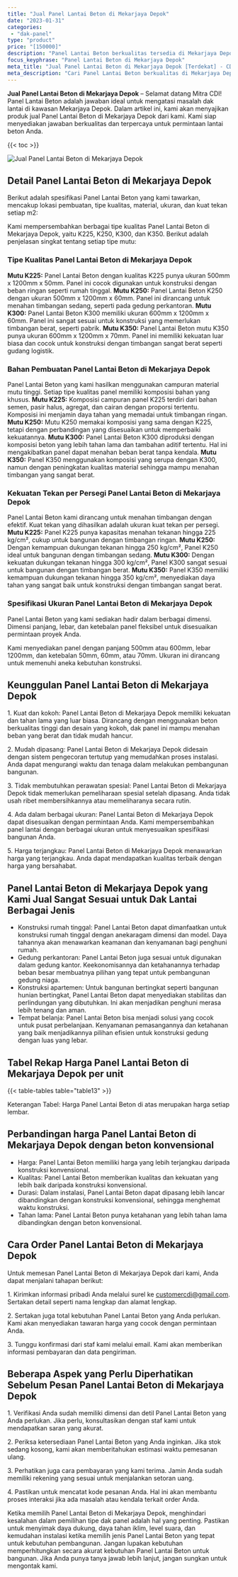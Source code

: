 ```yaml
---
title: "Jual Panel Lantai Beton di Mekarjaya Depok"
date: "2023-01-31"
categories:
 - "dak-panel"
type: "product"
price: "[150000]"
description: "Panel Lantai Beton berkualitas tersedia di Mekarjaya Depok. Panel Lantai Beton dirancang untuk kebutuhan konstruksi modern dengan performa prima. Hubungi kami sekarang."
focus_keyphrase: "Panel Lantai Beton di Mekarjaya Depok"
meta_title: "Jual Panel Lantai Beton di Mekarjaya Depok [Terdekat] - CDI"
meta_description: "Cari Panel Lantai Beton berkualitas di Mekarjaya Depok?. Kami menyediakan Panel Lantai Beton premium untuk proyek konstruksi. Harga terbaik hanya di sini."
---
```


**Jual Panel Lantai Beton di Mekarjaya Depok** – Selamat datang Mitra CDI! Panel Lantai Beton adalah jawaban ideal untuk mengatasi masalah dak lantai di kawasan Mekarjaya Depok. Dalam artikel ini, kami akan menyajikan produk jual Panel Lantai Beton di Mekarjaya Depok dari kami. Kami siap menyediakan jawaban berkualitas dan terpercaya untuk permintaan lantai beton Anda.

{{< toc >}}

![Jual Panel Lantai Beton di Mekarjaya Depok](/images/dak-panel/dak-panel-31.jpg)

## Detail Panel Lantai Beton di Mekarjaya Depok

Berikut adalah spesifikasi Panel Lantai Beton yang kami tawarkan, mencakup lokasi pembuatan, tipe kualitas, material, ukuran, dan kuat tekan setiap m2:

Kami mempersembahkan berbagai tipe kualitas Panel Lantai Beton di Mekarjaya Depok, yaitu K225, K250, K300, dan K350. Berikut adalah penjelasan singkat tentang setiap tipe mutu:

### Tipe Kualitas Panel Lantai Beton di Mekarjaya Depok

**Mutu K225:** Panel Lantai Beton dengan kualitas K225 punya ukuran 500mm x 1200mm x 50mm. Panel ini cocok digunakan untuk konstruksi dengan beban ringan seperti rumah tinggal.
**Mutu K250:** Panel Lantai Beton K250 dengan ukuran 500mm x 1200mm x 60mm. Panel ini dirancang untuk menahan timbangan sedang, seperti pada gedung perkantoran.
**Mutu K300:** Panel Lantai Beton K300 memiliki ukuran 600mm x 1200mm x 60mm. Panel ini sangat sesuai untuk konstruksi yang memerlukan timbangan berat, seperti pabrik.
**Mutu K350:** Panel Lantai Beton mutu K350 punya ukuran 600mm x 1200mm x 70mm. Panel ini memiliki kekuatan luar biasa dan cocok untuk konstruksi dengan timbangan sangat berat seperti gudang logistik.

### Bahan Pembuatan Panel Lantai Beton di Mekarjaya Depok

Panel Lantai Beton yang kami hasilkan menggunakan campuran material mutu tinggi. Setiap tipe kualitas panel memiliki komposisi bahan yang khusus.
**Mutu K225:** Komposisi campuran panel K225 terdiri dari bahan semen, pasir halus, agregat, dan cairan dengan proporsi tertentu. Komposisi ini menjamin daya tahan yang memadai untuk timbangan ringan.
**Mutu K250:** Mutu K250 memakai komposisi yang sama dengan K225, tetapi dengan perbandingan yang disesuaikan untuk memperbaiki kekuatannya.
**Mutu K300:** Panel Lantai Beton K300 diproduksi dengan komposisi beton yang lebih tahan lama dan tambahan aditif tertentu. Hal ini mengakibatkan panel dapat menahan beban berat tanpa kendala.
**Mutu K350:** Panel K350 menggunakan komposisi yang serupa dengan K300, namun dengan peningkatan kualitas material sehingga mampu menahan timbangan yang sangat berat.

### Kekuatan Tekan per Persegi Panel Lantai Beton di Mekarjaya Depok

Panel Lantai Beton kami dirancang untuk menahan timbangan dengan efektif. Kuat tekan yang dihasilkan adalah ukuran kuat tekan per persegi.
**Mutu K225:** Panel K225 punya kapasitas menahan tekanan hingga 225 kg/cm², cukup untuk bangunan dengan timbangan ringan.
**Mutu K250:** Dengan kemampuan dukungan tekanan hingga 250 kg/cm², Panel K250 ideal untuk bangunan dengan timbangan sedang.
**Mutu K300:** Dengan kekuatan dukungan tekanan hingga 300 kg/cm², Panel K300 sangat sesuai untuk bangunan dengan timbangan berat.
**Mutu K350:** Panel K350 memiliki kemampuan dukungan tekanan hingga 350 kg/cm², menyediakan daya tahan yang sangat baik untuk konstruksi dengan timbangan sangat berat.

### Spesifikasi Ukuran Panel Lantai Beton di Mekarjaya Depok

Panel Lantai Beton yang kami sediakan hadir dalam berbagai dimensi. Dimensi panjang, lebar, dan ketebalan panel fleksibel untuk disesuaikan permintaan proyek Anda.

Kami menyediakan panel dengan panjang 500mm atau 600mm, lebar 1200mm, dan ketebalan 50mm, 60mm, atau 70mm. Ukuran ini dirancang untuk memenuhi aneka kebutuhan konstruksi.

## Keunggulan Panel Lantai Beton di Mekarjaya Depok

1\.  Kuat dan kokoh: Panel Lantai Beton di Mekarjaya Depok memiliki kekuatan dan tahan lama yang luar biasa. Dirancang dengan menggunakan beton berkualitas tinggi dan desain yang kokoh, dak panel ini mampu menahan beban yang berat dan tidak mudah hancur.

2\.  Mudah dipasang: Panel Lantai Beton di Mekarjaya Depok didesain dengan sistem pengecoran tertutup yang memudahkan proses instalasi. Anda dapat mengurangi waktu dan tenaga dalam melakukan pembangunan bangunan.

3\.  Tidak membutuhkan perawatan spesial: Panel Lantai Beton di Mekarjaya Depok tidak memerlukan pemeliharaan spesial setelah dipasang. Anda tidak usah ribet membersihkannya atau memeliharanya secara rutin.

4\.  Ada dalam berbagai ukuran: Panel Lantai Beton di Mekarjaya Depok dapat disesuaikan dengan permintaan Anda. Kami mempersembahkan panel lantai dengan berbagai ukuran untuk menyesuaikan spesifikasi bangunan Anda.

5\.  Harga terjangkau: Panel Lantai Beton di Mekarjaya Depok menawarkan harga yang terjangkau. Anda dapat mendapatkan kualitas terbaik dengan harga yang bersahabat.

## Panel Lantai Beton di Mekarjaya Depok yang Kami Jual Sangat Sesuai untuk Dak Lantai Berbagai Jenis

*   Konstruksi rumah tinggal: Panel Lantai Beton dapat dimanfaatkan untuk konstruksi rumah tinggal dengan anekaragam dimensi dan model. Daya tahannya akan menawarkan keamanan dan kenyamanan bagi penghuni rumah.
*   Gedung perkantoran: Panel Lantai Beton juga sesuai untuk digunakan dalam gedung kantor. Keekonomisannya dan ketahanannya terhadap beban besar membuatnya pilihan yang tepat untuk pembangunan gedung niaga.
*   Konstruksi apartemen: Untuk bangunan bertingkat seperti bangunan hunian bertingkat, Panel Lantai Beton dapat menyediakan stabilitas dan perlindungan yang dibutuhkan. Ini akan menjadikan penghuni merasa lebih tenang dan aman.
*   Tempat belanja: Panel Lantai Beton bisa menjadi solusi yang cocok untuk pusat perbelanjaan. Kenyamanan pemasangannya dan ketahanan yang baik menjadikannya pilihan efisien untuk konstruksi gedung dengan luas yang lebar.

## Tabel Rekap Harga Panel Lantai Beton di Mekarjaya Depok per unit

{{< table-tables table="table13" >}}

Keterangan Tabel: Harga Panel Lantai Beton di atas merupakan harga setiap lembar.

## Perbandingan harga Panel Lantai Beton di Mekarjaya Depok dengan beton konvensional

*   Harga: Panel Lantai Beton memiliki harga yang lebih terjangkau daripada konstruksi konvensional.
*   Kualitas: Panel Lantai Beton memberikan kualitas dan kekuatan yang lebih baik daripada konstruksi konvensional.
*   Durasi: Dalam instalasi, Panel Lantai Beton dapat dipasang lebih lancar dibandingkan dengan konstruksi konvensional, sehingga menghemat waktu konstruksi.
*   Tahan lama: Panel Lantai Beton punya ketahanan yang lebih tahan lama dibandingkan dengan beton konvensional.

## Cara Order Panel Lantai Beton di Mekarjaya Depok

Untuk memesan Panel Lantai Beton di Mekarjaya Depok dari kami, Anda dapat menjalani tahapan berikut:

1\.  Kirimkan informasi pribadi Anda melalui surel ke customercdi@gmail.com. Sertakan detail seperti nama lengkap dan alamat lengkap.

2\.  Sertakan juga total kebutuhan Panel Lantai Beton yang Anda perlukan. Kami akan menyediakan tawaran harga yang cocok dengan permintaan Anda.

3\.  Tunggu konfirmasi dari staf kami melalui email. Kami akan memberikan informasi pembayaran dan data pengiriman.

## Beberapa Aspek yang Perlu Diperhatikan Sebelum Pesan Panel Lantai Beton di Mekarjaya Depok

1\.  Verifikasi Anda sudah memiliki dimensi dan detil Panel Lantai Beton yang Anda perlukan. Jika perlu, konsultasikan dengan staf kami untuk mendapatkan saran yang akurat.

2\.  Periksa ketersediaan Panel Lantai Beton yang Anda inginkan. Jika stok sedang kosong, kami akan memberitahukan estimasi waktu pemesanan ulang.

3\.  Perhatikan juga cara pembayaran yang kami terima. Jamin Anda sudah memiliki rekening yang sesuai untuk menjalankan setoran uang.

4\.  Pastikan untuk mencatat kode pesanan Anda. Hal ini akan membantu proses interaksi jika ada masalah atau kendala terkait order Anda.

Ketika memilih Panel Lantai Beton di Mekarjaya Depok, menghindari kesalahan dalam pemilihan tipe dak panel adalah hal yang penting. Pastikan untuk menyimak daya dukung, daya tahan iklim, level suara, dan kemudahan instalasi ketika memilih jenis Panel Lantai Beton yang tepat untuk kebutuhan pembangunan. Jangan lupakan kebutuhan memperhitungkan secara akurat kebutuhan Panel Lantai Beton untuk bangunan. Jika Anda punya tanya jawab lebih lanjut, jangan sungkan untuk mengontak kami.